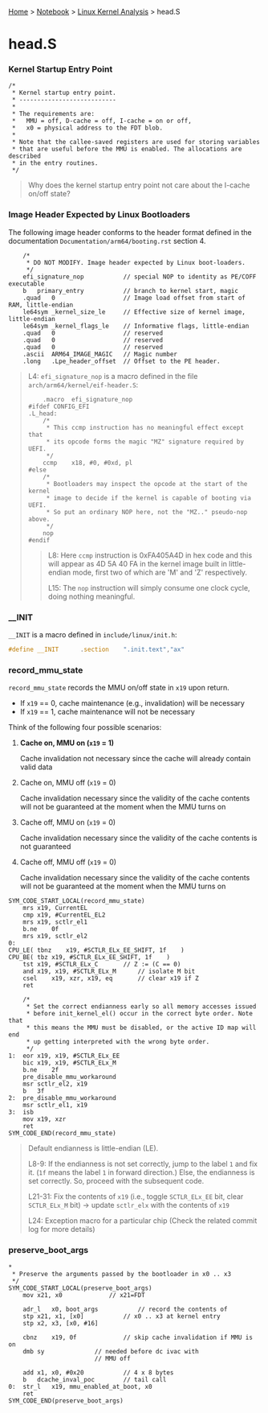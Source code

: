 <a href="../../">Home</a> > <a href="../notebook">Notebook</a> > <a href="./">Linux Kernel Analysis</a> > head.S

# head.S



### Kernel Startup Entry Point

```assembly
/*
 * Kernel startup entry point.
 * ---------------------------
 *
 * The requirements are:
 *   MMU = off, D-cache = off, I-cache = on or off,
 *   x0 = physical address to the FDT blob.
 *
 * Note that the callee-saved registers are used for storing variables
 * that are useful before the MMU is enabled. The allocations are described
 * in the entry routines.
 */
```

> Why does the kernel startup entry point not care about the I-cache on/off state?



### Image Header Expected by Linux Bootloaders

The following image header conforms to the header format defined in the documentation `Documentation/arm64/booting.rst` section 4.

```assembly
    /*  
     * DO NOT MODIFY. Image header expected by Linux boot-loaders.
     */
    efi_signature_nop           // special NOP to identity as PE/COFF executable
    b   primary_entry           // branch to kernel start, magic
    .quad   0               	// Image load offset from start of RAM, little-endian
    le64sym _kernel_size_le     // Effective size of kernel image, little-endian
    le64sym _kernel_flags_le    // Informative flags, little-endian
    .quad   0               	// reserved
    .quad   0               	// reserved
    .quad   0               	// reserved
    .ascii  ARM64_IMAGE_MAGIC   // Magic number
    .long   .Lpe_header_offset  // Offset to the PE header.
```

> L4: `efi_signature_nop` is a macro defined in the file `arch/arm64/kernel/eif-header.S`:
>
> ```assembly
>     .macro  efi_signature_nop                                           
> #ifdef CONFIG_EFI
> .L_head:
>     /*
>      * This ccmp instruction has no meaningful effect except that
>      * its opcode forms the magic "MZ" signature required by UEFI.
>      */
>     ccmp    x18, #0, #0xd, pl
> #else
>     /*  
>      * Bootloaders may inspect the opcode at the start of the kernel
>      * image to decide if the kernel is capable of booting via UEFI.
>      * So put an ordinary NOP here, not the "MZ.." pseudo-nop above.
>      */
>     nop 
> #endif
> ```
>
> > L8: Here `ccmp` instruction is 0xFA405A4D in hex code and this will appear as 4D 5A 40 FA in the kernel image built in little-endian mode, first two of which are 'M' and 'Z' respectively.
> >
> > L15: The `nop` instruction will simply consume one clock cycle, doing nothing meaningful.



### __INIT

`__INIT` is a macro defined in `include/linux/init.h`:

```c
#define __INIT      .section    ".init.text","ax" 
```



### record_mmu_state

`record_mmu_state` records the MMU on/off state in `x19` upon return.

* If `x19` == 0, cache maintenance (e.g., invalidation) will be necessary
* If `x19` == 1, cache maintenance will not be necessary

Think of the following four possible scenarios:

1. **Cache on, MMU on (`x19` = 1)**

   Cache invalidation not necessary since the cache will already contain valid data

2. Cache on, MMU off (`x19` = 0)

   Cache invalidation necessary since the validity of the cache contents will not be guaranteed at the moment when the MMU turns on

3. Cache off, MMU on (`x19` = 0)

   Cache invalidation necessary since the validity of the cache contents is not guaranteed

4. Cache off, MMU off (`x19` = 0)

   Cache invalidation necessary since the validity of the cache contents will not be guaranteed at the moment when the MMU turns on

```assembly
SYM_CODE_START_LOCAL(record_mmu_state)
    mrs x19, CurrentEL
    cmp x19, #CurrentEL_EL2
    mrs x19, sctlr_el1
    b.ne    0f  
    mrs x19, sctlr_el2
0:
CPU_LE( tbnz    x19, #SCTLR_ELx_EE_SHIFT, 1f    )
CPU_BE( tbz x19, #SCTLR_ELx_EE_SHIFT, 1f    )
    tst x19, #SCTLR_ELx_C       // Z := (C == 0)
    and x19, x19, #SCTLR_ELx_M      // isolate M bit
    csel    x19, xzr, x19, eq       // clear x19 if Z
    ret 

    /*  
     * Set the correct endianness early so all memory accesses issued
     * before init_kernel_el() occur in the correct byte order. Note that
     * this means the MMU must be disabled, or the active ID map will end
     * up getting interpreted with the wrong byte order.
     */
1:  eor x19, x19, #SCTLR_ELx_EE
    bic x19, x19, #SCTLR_ELx_M
    b.ne    2f  
    pre_disable_mmu_workaround
    msr sctlr_el2, x19 
    b   3f  
2:  pre_disable_mmu_workaround
    msr sctlr_el1, x19 
3:  isb 
    mov x19, xzr 
    ret 
SYM_CODE_END(record_mmu_state)
```

> Default endianness is little-endian (LE).
>
> L8-9: If the endianness is not set correctly, jump to the label `1` and fix it. (`1f` means the label `1` in forward direction.) Else, the endianness is set correctly. So, proceed with the subsequent code.
>
> L21-31: Fix the contents of `x19` (i.e., toggle `SCTLR_ELx_EE` bit, clear `SCTLR_ELx_M` bit) $\to$ update `sctlr_elx` with the contents of `x19`
>
> L24: Exception macro for a particular chip (Check the related commit log for more details)



### preserve_boot_args

```assembly
*
 * Preserve the arguments passed by the bootloader in x0 .. x3
 */
SYM_CODE_START_LOCAL(preserve_boot_args)
    mov x21, x0             // x21=FDT

    adr_l   x0, boot_args           // record the contents of
    stp x21, x1, [x0]           // x0 .. x3 at kernel entry
    stp x2, x3, [x0, #16]

    cbnz    x19, 0f             // skip cache invalidation if MMU is on
    dmb sy              // needed before dc ivac with
                        // MMU off

    add x1, x0, #0x20           // 4 x 8 bytes
    b   dcache_inval_poc        // tail call
0:  str_l   x19, mmu_enabled_at_boot, x0
    ret
SYM_CODE_END(preserve_boot_args)
```

